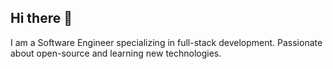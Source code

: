 ## Hi there 👋

I am a Software Engineer specializing in full-stack development. Passionate about open-source and learning new technologies.
